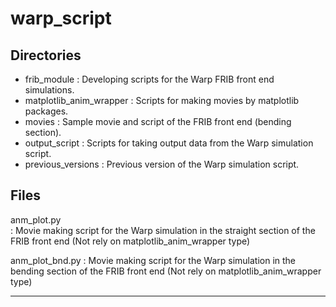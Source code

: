 # warp_script

Directories  
-------------------------------------
* frib\_module                  : Developing scripts for the Warp FRIB front end simulations.  
* matplotlib\_anim\_wrapper     : Scripts for making movies by matplotlib packages.  
* movies                        : Sample movie and script of the FRIB front end (bending section).  
* output\_script                : Scripts for taking output data from the Warp simulation script.  
* previous\_versions            : Previous version of the Warp simulation script.  






Files
-------------------------------------
anm_plot.py                  
: Movie making script for the Warp simulation in the straight section of the FRIB front end
(Not rely on matplotlib_anim_wrapper type)

anm_plot_bnd.py
: Movie making script for the Warp simulation in the bending section of the FRIB front end
(Not rely on matplotlib_anim_wrapper type)




-------------------------------------
